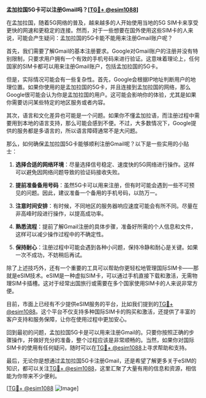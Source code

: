 **孟加拉国5G卡可以注册Gmail吗？[[TG💪+ @esim1088](https://t.me/s/esim1088)]**

在孟加拉国，随着5G网络的普及，越来越多的人开始使用当地的5G SIM卡来享受更快的网速和更稳定的连接。然而，对于一些想要在国外使用这些SIM卡的人来说，可能会产生疑问：孟加拉国的5G卡能不能用来注册Gmail账户呢？

首先，我们需要了解Gmail的基本注册要求。Google对Gmail账户的注册并没有特别限制，只要求用户拥有一个有效的手机号码来进行验证。这意味着理论上，任何国家的SIM卡都可以用来注册Gmail账户，包括孟加拉国的5G卡。

但是，实际情况可能会有一些复杂性。首先，Google会根据IP地址判断用户的地理位置。如果你使用的是孟加拉国的5G卡，并且连接到孟加拉国的网络，那么Google很可能会认为你是孟加拉国的用户。这可能会影响你的体验，尤其是如果你需要访问某些特定的地区服务或者内容。

其次，语言和文化差异也可能是一个问题。如果你不懂孟加拉语，而注册过程中需要用到本地的语言支持，那么可能会感到不便。不过，大多数情况下，Google提供的服务都是多语言的，所以语言障碍通常不是大问题。

那么，如何确保孟加拉国5G卡能够顺利注册Gmail呢？以下是一些实用的小贴士：

1. **选择合适的网络环境**：尽量选择信号稳定、速度快的5G网络进行操作。这样可以避免因网络问题导致的验证码接收失败。

2. **提前准备备用号码**：虽然5G卡可以用来注册，但有时可能会遇到一些不可预见的问题。因此，建议准备一个备用的手机号码，以防万一。

3. **注意时间安排**：有时候，不同地区的服务器响应速度可能会有所不同。尽量在非高峰时段进行操作，以提高成功率。

4. **熟悉流程**：提前了解Gmail注册的具体步骤，准备好所需的个人信息和文件，这样可以减少操作过程中的不确定性。

5. **保持耐心**：注册过程中可能会遇到各种小问题，保持冷静和耐心是关键。如果一次不成功，不妨稍后再试。

除了上述技巧外，还有一个重要的工具可以帮助你更轻松地管理国际SIM卡——那就是eSIM技术。eSIM是一种虚拟SIM卡，可以通过手机直接下载和激活，无需物理SIM卡插槽。这对于经常出国旅行或需要在多个国家使用SIM卡的人来说非常方便。

目前，市面上已经有不少提供eSIM服务的平台，比如我们提到的[TG💪+ @esim1088](https://t.me/s/esim1088)。这个平台不仅支持多种国际SIM卡的购买和激活，还提供了丰富的客户支持和服务保障，让你在使用过程中更加安心。

回到最初的问题，孟加拉国5G卡是可以用来注册Gmail的。只要你按照正确的步骤操作，并做好充分的准备，整个过程应该是非常顺畅的。当然，如果你对国际SIM卡的使用有任何疑问，随时可以在[TG💪+ @esim1088](https://t.me/s/esim1088)上寻求帮助和支持。

最后，无论你是想通过孟加拉国5G卡注册Gmail，还是希望了解更多关于eSIM的知识，都可以关注[TG💪+ @esim1088](https://t.me/s/esim1088)，这里汇聚了大量有用的信息和资源，相信能为你带来不少便利。

[[TG💪+ @esim1088](https://t.me/s/esim1088) ![Image](https://i.postimg.cc/4NQfJmqS/Snipaste-2025-05-13-00-14-12.png)]